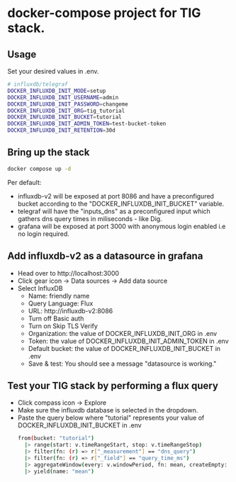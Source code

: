 # docker-compose project for TIG stack.

## Usage

Set your desired values in .env.
```bash
# influxdb/telegraf
DOCKER_INFLUXDB_INIT_MODE=setup
DOCKER_INFLUXDB_INIT_USERNAME=admin
DOCKER_INFLUXDB_INIT_PASSWORD=changeme
DOCKER_INFLUXDB_INIT_ORG=tig_tutorial
DOCKER_INFLUXDB_INIT_BUCKET=tutorial
DOCKER_INFLUXDB_INIT_ADMIN_TOKEN=test-bucket-token
DOCKER_INFLUXDB_INIT_RETENTION=30d
```

## Bring up the stack

```bash
docker compose up -d
```

Per default:
*   influxdb-v2 will be exposed at port 8086 and have a preconfigured bucket according to the "DOCKER_INFLUXDB_INIT_BUCKET" variable.
*   telegraf will have the "inputs_dns" as a preconfigured input which gathers dns query times in miliseconds - like Dig.
*   grafana will be exposed at port 3000 with anonymous login enabled i.e no login required.

## Add influxdb-v2 as a datasource in grafana
*   Head over to http://localhost:3000
*   Click gear icon -> Data sources -> Add data source
*   Select InfluxDB
    *   Name: friendly name
    *   Query Language: Flux
    *   URL: http://influxdb-v2:8086
    *   Turn off Basic auth
    *   Turn on Skip TLS Verify
    *   Organization: the value of DOCKER_INFLUXDB_INIT_ORG in .env
    *   Token: the value of DOCKER_INFLUXDB_INIT_ADMIN_TOKEN in .env
    *   Default bucket: the value of DOCKER_INFLUXDB_INIT_BUCKET in .env
    *   Save & test: You should see a message "datasource is working."

## Test your TIG stack by performing a flux query
*   Click compass icon -> Explore
*   Make sure the influxdb database is selected in the dropdown.
*   Paste the query below where "tutorial" represents your value of DOCKER_INFLUXDB_INIT_BUCKET in .env
    ```bash
    from(bucket: "tutorial")
      |> range(start: v.timeRangeStart, stop: v.timeRangeStop)
      |> filter(fn: (r) => r["_measurement"] == "dns_query")
      |> filter(fn: (r) => r["_field"] == "query_time_ms")
      |> aggregateWindow(every: v.windowPeriod, fn: mean, createEmpty: false)
      |> yield(name: "mean")
    ```
